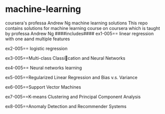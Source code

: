 machine-learning
================

coursera's professa Andrew Ng machine learning solutions
This repo contains solutions for machine learning course on coursera which is taught by professa Andrew Ng 
####includes####
ex1-005== linear regression with one aand multiple features

ex2-005== logistic regression 

ex3-005==Multi-class Classication and Neural Networks 

ex4-005== Neural networks learning

ex5-005==Regularized Linear Regression and Bias v.s. Variance

ex6-005==Support Vector Machines

ex7-005==K-means Clustering and Principal Component Analysis

ex8-005==Anomaly Detection and Recommender Systems
